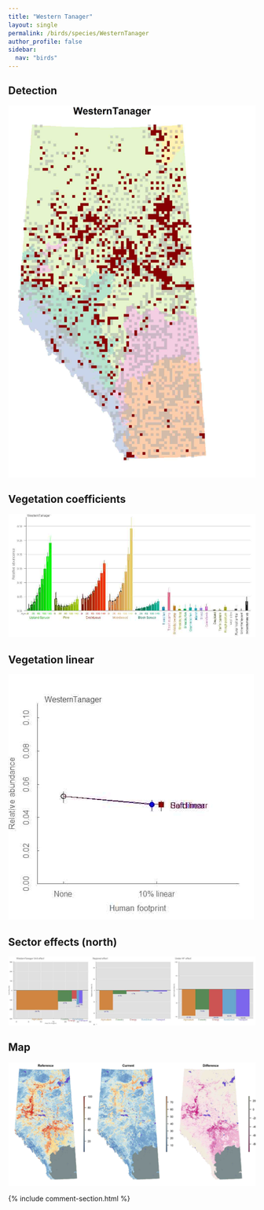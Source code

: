 ```yaml
---
title: "Western Tanager"
layout: single
permalink: /birds/species/WesternTanager
author_profile: false
sidebar:
  nav: "birds"
---
```


<h2>Detection</h2>

![](/assets/images/birds/WesternTanager/det.jpg)

<h2>Vegetation coefficients</h2>

![](/assets/images/birds/WesternTanager/veghf.jpg)

<h2>Vegetation linear</h2>

![](/assets/images/birds/WesternTanager/lin-north.jpg)

<h2>Sector effects (north)</h2>

![](/assets/images/birds/WesternTanager/sector-north.jpg)

<h2>Map</h2>

![](/assets/images/birds/WesternTanager/map.jpg)

{% include comment-section.html %}
